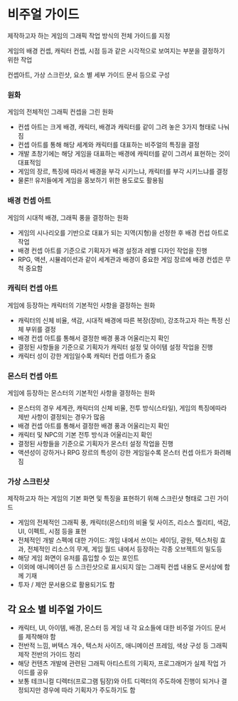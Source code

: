 # 비주얼 가이드

제작하고자 하는 게임의 그래픽 작업 방식의 전체 가이드를 지정

게임의 배경 컨셉, 캐릭터 컨셉, 시점 등과 같은 시각적으로 보여지는 부분을 결정하기 위한 작업

컨셉아트, 가상 스크린샷, 요소 별 세부 가이드 문서 등으로 구성


### 원화
게임의 전체적인 그래픽 컨셉을 그린 원화
- 컨셉 아트는 크게 배경, 캐릭터, 배경과 캐릭터를 같이 그려 놓은 3가지 형태로 나눠짐
- 컨셉 아트를 통해 해당 세계와 캐릭터를 대표하는 비주얼의 특징을 결정
- 개발 초창기에는 해당 게임을 대표하는 배경에 캐릭터를 같이 그려서 표현하는 것이 대표적임
- 게임의 장르, 특징에 따라서 배경을 부각 시키느냐, 캐릭터를 부각 시키느냐를 결정
- 물론!! 유저들에게 게임을 홍보하기 위한 용도로도 활용됨

### 배경 컨셉 아트
게임의 시대적 배경, 그래픽 풍을 결정하는 원화
- 게임의 시나리오를 기반으로 대표가 되는 지역(지형)을 선정한 후 배경 컨섭 아트로 작업
- 배경 컨셉 아트를 기준으로 기획자가 배경 설정과 레벨 디자인 작업을 진행
- RPG, 액션, 시뮬레이션과 같이 세계관과 배경이 중요한 게임 장르에 배경 컨셉은 무척 중요함

### 캐릭터 컨셉 아트
게임에 등장하는 캐릭터의 기본적인 사항을 결정하는 원화
- 캐릭터의 신체 비율, 색감, 시대적 배경에 따른 복장(장비), 강조하고자 하는 특정 신체 부위를 결정
- 배경 컨셉 아트를 통해서 결정한 배경 풍과 어울리는지 확인
- 결정된 사항들을 기준으로 기획자가 캐릭터 설정 및 아이템 설정 작업을 진행
- 캐릭터 성이 강한 게임일수록 캐릭터 컨셉 아트가 중요

### 몬스터 컨셉 아트
게임에 등장하는 몬스터의 기본적인 사항을 결정하는 원화
- 몬스터의 경우 세계관, 캐릭터의 신체 비율, 전투 방식(스타일), 게임의 특징에따라 제반 사항이 결정되는 경우가 많음
- 배경 컨셉 아트를 통해서 결정한 배경 풍과 어울리는지 확인
- 캐릭터 및 NPC의 기본 전투 방식과 어울리는지 확인
- 결정된 사항들을 기준으로 기획자가 몬스터 설정 작업을 진행
- 액션성이 강하거나 RPG 장르의 특성이 강한 게임일수록 몬스터 컨셉 아트가 화려해짐

### 가상 스크린샷
제작하고자 하는 게임의 기본 화면 및 특징을 표현하기 위해 스크린샷 형태로 그린 가이드
- 게임의 전체적인 그래픽 풍, 캐릭터(몬스터)의 비율 및 사이즈, 리소스 퀄리티, 색감, UI, 이펙트, 시점 등을 표현
- 전체적인 개발 스펙에 대한 가이드: 개임 내에서 쓰이는 세이딩, 광원, 텍스처링 효과, 전체적인 리소스의 무게, 게임 월드 내에서 등장하는 각종 오브젝트의 밀도등
- 해당 게임 화면이 유저를 흡입할 수 있는 포인트
- 이외에 애니메이션 등 스크린샷으로 표시되지 않는 그래픽 컨셉 내용도 문서상에 함께 기재
- 투자 / 제안 문서용으로 활용되기도 함

## 각 요소 별 비주얼 가이드
- 캐릭터, UI, 아이템, 배경, 몬스터 등 게임 내 각 요소들에 대한 비주얼 가이드 문서를 제작해야 함
- 전반적 느낌, 버텍스 개수, 텍스처 사이즈, 애니메이션 프레임, 색상 구성 등 그래픽 제작 전반의 가이드 정리
- 해당 컨텐츠 개발에 관련된 그래픽 아티스트의 기획자, 프로그래머가 실제 작업 가이드를 공유
- 보통 테크니컬 디렉터(프로그램 팀장)와 아트 디렉터의 주도하에 진행이 되거나 결정되지만 경우에 따라 기획자가 주도하기도 함









